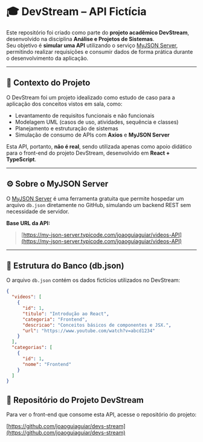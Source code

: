 # 🎓 DevStream – API Fictícia

Este repositório foi criado como parte do **projeto acadêmico DevStream**, desenvolvido na disciplina **Análise e Projetos de Sistemas**.  
Seu objetivo é **simular uma API** utilizando o serviço [MyJSON Server](https://my-json-server.typicode.com/), permitindo realizar requisições e consumir dados de forma prática durante o desenvolvimento da aplicação.

---

## 🧩 Contexto do Projeto

O DevStream foi um projeto idealizado como estudo de caso para a aplicação dos conceitos vistos em sala, como:

- Levantamento de requisitos funcionais e não funcionais  
- Modelagem UML (casos de uso, atividades, sequência e classes)  
- Planejamento e estruturação de sistemas  
- Simulação de consumo de APIs com **Axios** e **MyJSON Server**

Esta API, portanto, **não é real**, sendo utilizada apenas como apoio didático para o front-end do projeto DevStream, desenvolvido em **React + TypeScript**.

---

## ⚙️ Sobre o MyJSON Server

O [MyJSON Server](https://my-json-server.typicode.com/) é uma ferramenta gratuita que permite hospedar um arquivo `db.json` diretamente no GitHub, simulando um backend REST sem necessidade de servidor.

**Base URL da API:**
> [https://my-json-server.typicode.com/joaoguiaguiar/videos-API](https://my-json-server.typicode.com/joaoguiaguiar/videos-API)

---

## 📂 Estrutura do Banco (db.json)

O arquivo `db.json` contém os dados fictícios utilizados no DevStream:

```json
{
  "videos": [
    {
      "id": 1,
      "titulo": "Introdução ao React",
      "categoria": "Frontend",
      "descricao": "Conceitos básicos de componentes e JSX.",
      "url": "https://www.youtube.com/watch?v=abcd1234"
    }
  ],
  "categorias": [
    {
      "id": 1,
      "nome": "Frontend"
    }
  ]
}

```

## 🔗 Repositório do Projeto DevStream

Para ver o front-end que consome esta API, acesse o repositório do projeto:

[https://github.com/joaoguiaguiar/devs-stream](https://github.com/joaoguiaguiar/devs-stream)



